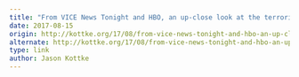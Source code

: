 ```yaml
---
title: "From VICE News Tonight and HBO, an up-close look at the terrorism in Charlottesville"
date: 2017-08-15
origin: http://kottke.org/17/08/from-vice-news-tonight-and-hbo-an-up-close-look-at-the-terrorism-in-charlottesville
alternate: http://kottke.org/17/08/from-vice-news-tonight-and-hbo-an-up-close-look-at-the-terrorism-in-charlottesville
type: link
author: Jason Kottke
---
```


